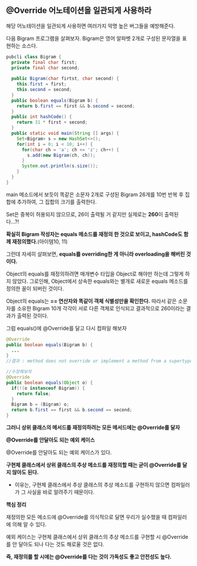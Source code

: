 ## @Override 어노테이션을 일관되게 사용하라

해당 어노테이션을 일관되게 사용하면 여러가지 악명 높은 버그들을 예방해준다.

다음 Bigram 프로그램을 살펴보자. Bigram은 영어 알파벳 2개로 구성된 문자열을 표현하는 소스다.

~~~java
pubcli class Bigram {
  private final char first;
  private final char second;
  
  public Bigram(char firtst, char second) {
    this.first = first;
    this.second = second;
  }
  public boolean equals(Bigram b) {
    return b.first == first && b.second = second;
  }
  public int hashCode() {
    return 31 * first + second;
  }
  public static void main(String [] args) {
    Set<Bigram> s = new HashSet<>();
    for(int i = 0; i < 10; i++) {
      for(char ch = 'a'; ch <= 'z'; ch++) {
      	s.add(new Bigram(ch, ch));  
      }
      System.out.println(s.size());
    }
  }
}
~~~

main 메소드에서 보듯이 똑같은 소문자 2개로 구성된 Bigram 26개를 10번 반복 후 집합에 추가하여, 그 집합의 크기를 출력한다.

 Set은 중복이 허용되지 않으므로, 26이 출력될 거 같지만 실제로는 **260**이 출력된다...?!



**확실히 Bigram 작성자는 equals 메소드를 재정의 한 것으로 보이고, hashCode도 함께 재정의했다.**(아이템10, 11)

그런데 자세히 살펴보면, **equals를 overriding한 게 아니라 overloading을 해버린 것이다.** 

Object의 equals를 재정의하려면 매개변수 타입을 Object로 해야만 하는데 그렇게 하지 않았다. 그로인해, Object에서 상속한 equals와는 별개로 새로운 equals 메소드를 정의한 꼴이 되버린 것이다.

Object의 equals는 **== 연산자와 똑같이 객체 식별성만을 확인한다.** 따라서 같은 소문자를 소유한 Bigram 10개 각각이 서로 다른 객체로 인식되고 결과적으로 260이라는 결과가 출력된 것이다.



그럼 equals()에 @Override를 달고 다시 컴파일 해보자

~~~java
@Override 
public boolean equals(Bigram b) {
  ...
}
//결과 : method does not override or implement a method from a supertype.

//수정해보자
@Override 
public boolean equals(Object o) {
  if(!(o instanceof Bigram)) {
    return false;
  }
  Bigram b = (Bigram) o;
  return b.first == first && b.second == second;
}
~~~

**그러니 상위 클래스의 메서드를 재정의하려는 모든 메서드에는 @Override를 달자**



**@Override를 안달아도 되는 예외 케이스**

@Override를 안달아도 되는 예외 케이스가 있다.

**구현체 클래스에서 상위 클래스의 추상 메소드를 재정의할 때는 굳이 @Override를 달지 않아도 된다.**

- 이유는, 구현체 클래스에서 추상 클래스의 추상 메소드를 구현하지 않으면 컴파일러가 그 사실을 바로 알려주기 때문이다.



**핵심 정리**

재정의한 모든 메소드에 @Override를 의식적으로 달면 우리가 실수했을 때 컴파일러에 의해 알 수 있다.

예외 케이스는 구현체 클래스에서 상위 클래스의 추상 메소드를 구현할 시 @Override를 안 달아도 되나 다는 것도 해로울 것은 없다.

**즉, 재정의를 할 시에는 @Override를 다는 것이 가독성도 좋고 안전성도 높다.**


